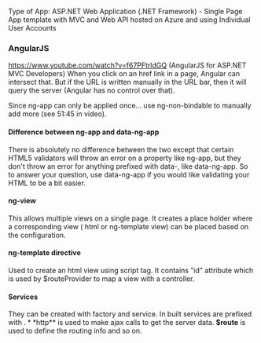 ﻿Type of App: ASP.NET Web Application (.NET Framework) - Single Page App template with MVC and Web API hosted on Azure and using Individual User Accounts


### AngularJS
https://www.youtube.com/watch?v=f67PFtrldGQ (AngularJS for ASP.NET MVC Developers)
When you click on an href link in a page, Angular can intersect that. But if the URL is written manually in the URL bar, 
then it will query the server (Angular has no control over that).

Since ng-app can only be applied once... use ng-non-bindable to manually add more (see 51:45 in video).

#### Difference between ng-app and data-ng-app 
There is absolutely no difference between the two except that certain HTML5 validators will throw an error on a property like ng-app, but they 
don't throw an error for anything prefixed with data-, like data-ng-app.
So to answer your question, use data-ng-app if you would like validating your HTML to be a bit easier.

#### ng-view
This allows multiple views on a single page. It creates a place holder where a corresponding view ( html or ng-template view) can be placed based on the configuration.

#### ng-template directive
Used to create an html view using script tag. It contains "id" attribute which is used by $routeProvider to map a view with a controller.

#### Services
They can be created with factory and service. In built services are prefixed with $.
**$http** is used to make ajax calls to get the server data.
**$route** is used to define the routing info and so on.
